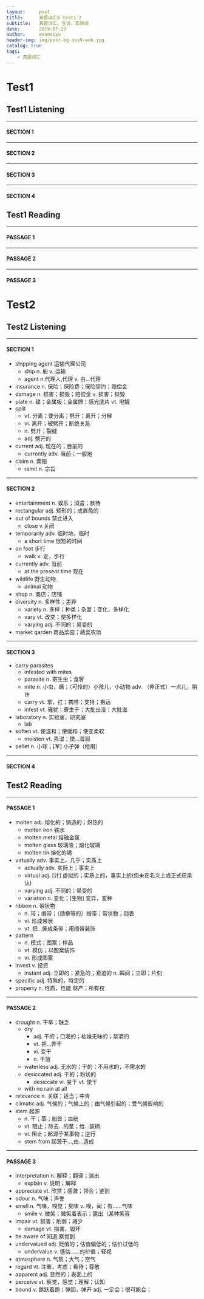 ```yaml
---
layout:     post
title:      真题词汇8-Test1-2
subtitle:   真题词汇，生词，高频词
date:       2019-07-23
author:     wenmeiyu
header-img: img/post-bg-ios9-web.jpg
catalog: true
tags:
    - 真题词汇
---
```


# Test1

## Test1  Listening

---
#### SECTION 1


---
#### SECTION 2

---
#### SECTION 3

---
#### SECTION 4


## Test1  Reading

---
#### PASSAGE 1

---
#### PASSAGE 2

---
#### PASSAGE 3

# Test2

## Test2  Listening

---
#### SECTION 1

- shipping agent  运输代理公司
	- ship n. 船 v. 运输
	- agent n.代理人,代理 v. 由...代理
- insurance n. 保险；保险费；保险契约；赔偿金
- damage n. 损害；损毁；赔偿金 v. 损害；损毁
- plate  n. 碟；金属板；金属牌；感光底片 vt. 电镀
- split 
	- vt. 分离；使分离；劈开；离开；分解
	- vi. 离开；被劈开；断绝关系
	- n. 劈开；裂缝
	- adj. 劈开的
- current  adj. 现在的；目前的
	- currently adv. 当前；一般地
- claim n. 索赔
	- remit n. 宗旨
---
#### SECTION 2

- entertainment  n. 娱乐；消遣；款待
- rectangular  adj. 矩形的；成直角的
- out of bounds 禁止进入
	- close v.关闭
- temporarily adv. 临时地，临时
	- a short time 很短的时间
- on foot 步行
	- walk v. 走，步行
- currently adv. 当前
	- at the present time 现在
- wildlife 野生动物
	- animal 动物
- shop n. 商店；店铺
- diversity n. 多样性；差异
	- variety n. 多样；种类；杂耍；变化，多样化
	- vary vt. 改变；使多样化
	- varying adj. 不同的；易变的
- market garden 商品菜园；蔬菜农场

---
#### SECTION 3

- carry parasites
	- infested with mites
	- parasite n. 寄生虫；食客
	- mite  n. 小虫，螨；（可怜的）小孩儿，小动物 adv. （非正式）一点儿，稍许
	- carry vt. 拿，扛；携带；支持；搬运
	- infest vt. 骚扰；寄生于；大批出没；大批滋
- laboratory n. 实验室，研究室
	- lab
- soften vt. 使温和；使缓和；使变柔软
	- moisten vt. 弄湿；使…湿润
- pellet n. 小球；[军] 小子弹（枪用）

---
#### SECTION 4


## Test2  Reading

---
#### PASSAGE 1

- molten  adj. 熔化的；铸造的；炽热的
	- molten iron 铁水
	- molten metal  熔融金属
	- molten glass 玻璃液；熔化玻璃
	- molten tin 熔化的锡
- virtually  adv. 事实上，几乎；实质上
	- actually adv. 实际上；事实上
	- virtual adj. [计] 虚拟的；实质上的，事实上的(但未在名义上或正式获承认)
	- varying adj. 不同的；易变的
	- variation  n. 变化；[生物] 变异，变种
- ribbon n. 带状物
	- n. 带；缎带；（勋章等的）绶带；带状物；勋表
	- vi. 形成带状
	- vt. 把…撕成条带；用缎带装饰
- pattern
	- n. 模式；图案；样品
	- vt. 模仿；以图案装饰
	- vi. 形成图案
- invest v. 投资
	- instant adj. 立即的；紧急的；紧迫的 n. 瞬间；立即；片刻
- specific adj. 特殊的，特定的
- property n. 性质，性能 财产；所有权

---
#### PASSAGE 2

- drought n. 干旱；缺乏
	- dry
		- adj. 干的；口渴的；枯燥无味的；禁酒的
		- vt. 把…弄干
		- vi. 变干
		- n. 干涸
	- waterless adj. 无水的；干的；不用水的，不需水的
	- desiccated adj. 干的；粉状的
		- desiccate vi. 变干 vt. 使干
	- with no rain at all
- relevance  n. 关联；适当；中肯
- climatic  adj. 气候的；气候上的；由气候引起的；受气候影响的
- stem 起源
	- n. 干；茎；船首；血统
	- vt. 阻止；除去…的茎；给…装柄
	- vi. 阻止；起源于某事物；逆行
	- stem from 起源于...,由...造成

---
#### PASSAGE 3

- interpretation  n. 解释；翻译；演出
	- explain v. 说明；解释
- appreciate vt. 欣赏；感激；领会；鉴别
- odour n. 气味；声誉
- smell n. 气味，嗅觉；臭味 v. 嗅，闻；有……气味
	- smile v. 微笑；微笑着表示；露出（某种笑容
- impair  vt. 损害；削弱；减少
	- damage vt. 损害，毁坏
- be aware of 知道,察觉到
- undervalued adj. 贬值的；估值偏低的；估价过低的 
	- undervalue v. 低估……的价值；轻视
- atmosphere n. 气氛；大气；空气
- regard vt. 注重，考虑；看待；尊敬
- apparent adj. 显然的；表面上的
- perceive  vt. 察觉，感觉；理解；认知
- bound v. 跳跃着跑；弹回，弹开 adj. 一定会；很可能会；


